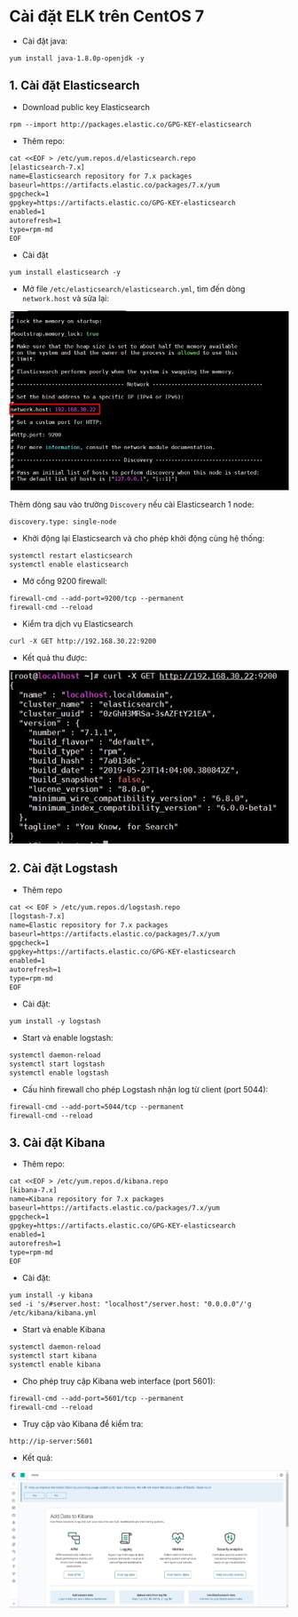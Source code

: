 # Cài đặt ELK trên CentOS 7

- Cài đặt java:

```
yum install java-1.8.0p-openjdk -y
```

## 1. Cài đặt Elasticsearch

- Download public key Elasticsearch

```
rpm --import http://packages.elastic.co/GPG-KEY-elasticsearch
```

- Thêm repo:

```
cat <<EOF > /etc/yum.repos.d/elasticsearch.repo
[elasticsearch-7.x]
name=Elasticsearch repository for 7.x packages
baseurl=https://artifacts.elastic.co/packages/7.x/yum
gpgcheck=1
gpgkey=https://artifacts.elastic.co/GPG-KEY-elasticsearch
enabled=1
autorefresh=1
type=rpm-md
EOF
```

- Cài đặt

```
yum install elasticsearch -y 
```

- Mở file `/etc/elasticsearch/elasticsearch.yml`, tìm đến dòng `network.host` và sửa lại:

<img src="img/02.jpg">

Thêm dòng sau vào trường `Discovery` nếu cài Elasticsearch 1 node:

```
discovery.type: single-node
```

- Khởi động lại Elasticsearch và cho phép khởi động cùng hệ thống:

```
systemctl restart elasticsearch
systemctl enable elasticsearch
```

- Mở cổng 9200 firewall:

```
firewall-cmd --add-port=9200/tcp --permanent
firewall-cmd --reload
```

- Kiểm tra dịch vụ Elasticsearch

```
curl -X GET http://192.168.30.22:9200
```

- Kết quả thu được:

<img src="img/03.jpg">

## 2. Cài đặt Logstash

- Thêm repo

```
cat << EOF > /etc/yum.repos.d/logstash.repo
[logstash-7.x]
name=Elastic repository for 7.x packages
baseurl=https://artifacts.elastic.co/packages/7.x/yum
gpgcheck=1
gpgkey=https://artifacts.elastic.co/GPG-KEY-elasticsearch
enabled=1
autorefresh=1
type=rpm-md
EOF
```

- Cài đặt:

```
yum install -y logstash
```

- Start và enable logstash:

```
systemctl daemon-reload
systemctl start logstash
systemctl enable logstash
```

- Cấu hình firewall cho phép Logstash nhận log từ client (port 5044):

```
firewall-cmd --add-port=5044/tcp --permanent
firewall-cmd --reload
```

## 3. Cài đặt Kibana

- Thêm repo:

```
cat <<EOF > /etc/yum.repos.d/kibana.repo
[kibana-7.x]
name=Kibana repository for 7.x packages
baseurl=https://artifacts.elastic.co/packages/7.x/yum
gpgcheck=1
gpgkey=https://artifacts.elastic.co/GPG-KEY-elasticsearch
enabled=1
autorefresh=1
type=rpm-md
EOF
```

- Cài đặt:

```
yum install -y kibana
sed -i 's/#server.host: "localhost"/server.host: "0.0.0.0"/'g /etc/kibana/kibana.yml
```

- Start và enable Kibana

```
systemctl daemon-reload
systemctl start kibana
systemctl enable kibana
```

- Cho phép truy cập Kibana web interface (port 5601):

```
firewall-cmd --add-port=5601/tcp --permanent
firewall-cmd --reload
```

- Truy cập vào Kibana để kiểm tra:

```
http://ip-server:5601
```

- Kết quả:

<img src="img/04.jpg">